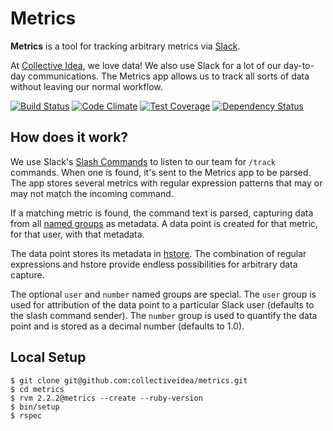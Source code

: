 # Metrics

**Metrics** is a tool for tracking arbitrary metrics via [Slack](https://slack.com).

At [Collective Idea](http://collectiveidea.com), we love data! We also use Slack
for a lot of our day-to-day communications. The Metrics app allows us to track
all sorts of data without leaving our normal workflow.

[![Build Status](https://travis-ci.org/collectiveidea/metrics.svg?branch=master)](https://travis-ci.org/collectiveidea/metrics)
[![Code Climate](https://codeclimate.com/github/collectiveidea/metrics/badges/gpa.svg)](https://codeclimate.com/github/collectiveidea/metrics/code)
[![Test Coverage](https://codeclimate.com/github/collectiveidea/metrics/badges/coverage.svg)](https://codeclimate.com/github/collectiveidea/metrics/coverage)
[![Dependency Status](https://gemnasium.com/collectiveidea/metrics.svg)](https://gemnasium.com/collectiveidea/metrics)

## How does it work?

We use Slack's [Slash Commands](https://api.slack.com/slash-commands) to listen
to our team for `/track` commands. When one is found, it's sent to the Metrics
app to be parsed. The app stores several metrics with regular expression
patterns that may or may not match the incoming command.

If a matching metric is found, the command text is parsed, capturing data from
all [named groups](http://www.regular-expressions.info/named.html) as metadata.
A data point is created for that metric, for that user, with that metadata.

The data point stores its metadata in [hstore](http://www.postgresql.org/docs/9.0/static/hstore.html).
The combination of regular expressions and hstore provide endless possibilities
for arbitrary data capture.

The optional `user` and `number` named groups are special. The `user` group is
used for attribution of the data point to a particular Slack user (defaults to
the slash command sender). The `number` group is used to quantify the data point
and is stored as a decimal number (defaults to 1.0).

## Local Setup

```
$ git clone git@github.com:collectiveidea/metrics.git
$ cd metrics
$ rvm 2.2.2@metrics --create --ruby-version
$ bin/setup
$ rspec
```
